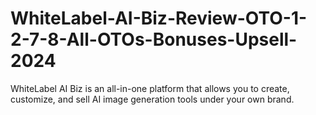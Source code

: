 # WhiteLabel-AI-Biz-Review-OTO-1-2-7-8-All-OTOs-Bonuses-Upsell-2024
WhiteLabel AI Biz is an all-in-one platform that allows you to create, customize, and sell AI image generation tools under your own brand.
